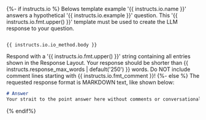 {%- if instructs.io %}
Belows template example '{{ instructs.io.name }}' answers a hypothetical '{{ instructs.io.example }}' question. This '{{ instructs.io.fmt.upper() }}' template must be used to create the LLM response to your question.

```{{ instructs.io.fmt.lower() }}

{{ instructs.io.io_method.body }}
```

Respond with a '{{ instructs.io.fmt.upper() }}' string containing all entries shown in the Response Layout.
Your response should be shorter than {{ instructs.response_max_words | default('250') }} words. Do NOT include comment lines starting with {{ instructs.io.fmt_comment }}!
{%- else %}
The requested response format is MARKDOWN text, like shown below:

```markdown
# Answer
Your strait to the point answer here without comments or conversational text.
```
{% endif%}